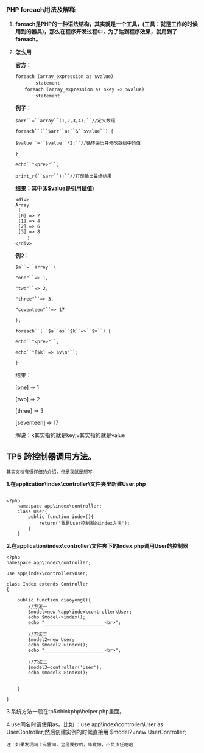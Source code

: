 ### PHP foreach用法及解释

1. **foreach是PHP的一种语法结构，其实就是一个工具，(工具：就是工作的时候用到的器具)，那么在程序开发过程中，为了达到程序效果，就用到了foreach。**

2. **怎么用**

   **官方：**

   ```
   foreach (array_expression as $value)
       　　statement
   　　foreach (array_expression as $key => $value)
     　　  statement
   ```

   **例子：**

   `$arr``=``array``(1,2,3,4);``//定义数组`

   `foreach``(``$arr``as``&``$value``) {`

   `$value``=``$value``*2;``//循环遍历并修改数组中的值`

   `}`

   `echo``"<pre>"``;`

   `print_r(``$arr``);``//打印输出最终结果`

   **结果：其中(&$value是引用赋值)**

   ```
   <div>
   Array
    (
    [0] => 2
    [1] => 4
    [2] => 6
    [3] => 8
    　　)
   </div>
   ```

   **例2：**

   `$a``=``array``(`

   `"one"``=> 1,`

   `"two"``=> 2,`

   `"three"``=> 3,`

   `"seventeen"``=> 17`

   `);`

   `foreach``(``$a``as``$k``=>``$v``) {`

   `echo``"<pre>"``;`

   `echo``"[$k] => $v\n"``;`

   `}  `

   结果：

   [one] => 1

   [two] => 2

   [three] => 3

   [seventeen] => 17

   解说：k其实指的就是key,v其实指的就是value



## TP5 跨控制器调用方法。

`其实文档有很详细的介绍，但是我就是想写`



**1.在application\index\controller\文件夹里新建User.php**

```

<?php
    namespace app\index\controller;
    class User{
        public function index(){
            return('我是User控制器的index方法');
        }
    }
```

**2.在application\index\controller\文件夹下的Index.php调用User的控制器**

```
<?php
namespace app\index\controller;

use app\index\controller\User;

class Index extends Controller
{
    
    public function diaoyong(){
        //方法一
        $model=new \app\index\controller\User;
        echo $model->index();
        echo "______________________<br>";
        
        //方法二
        $model2=new User;
        echo $model2->index();
        echo "______________________<br>";
        
        //方法三
        $model3=controller('User');
        echo $model3->index();
        
        
    }
    
}
```

3.系统方法一般在tp5\thinkphp\helper.php里面。

4.use同名时请使用as。比如 ：use app\index\controller\User as UserController;然后创建实例的时候直接用  $model2=new UserController;

`注：如果发现网上有雷同，全是我抄的，毕竟懒，不负责任哈哈`


